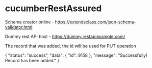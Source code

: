 # cucumberRestAssured

Schema creator online - https://extendsclass.com/json-schema-validator.html

Dummy rest API host -  https://dummy.restapiexample.com/

The record that was added, the id will be used for PUT operation

{
    "status": "success",
    "data": {
        "id": 9158
    },
    "message": "Successfully! Record has been added."
}
